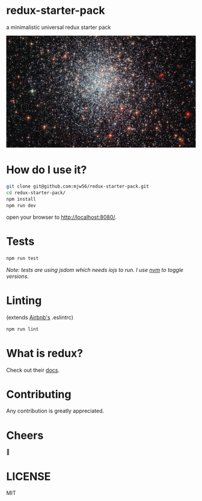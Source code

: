 # redux-starter-pack

a minimalistic universal redux starter pack

![universe](./content/image/universe.jpg-large)

# How do I use it?

```bash
git clone git@github.com:mjw56/redux-starter-pack.git
cd redux-starter-pack/
npm install
npm run dev
```

open your browser to [http://localhost:8080/](http://localhost:8080/).

# Tests

```bash
npm run test
```

*Note: tests are using jsdom which needs iojs to run. I use [nvm](https://github.com/creationix/nvm) to toggle versions.*

# Linting

(extends [Airbnb's](https://github.com/airbnb/javascript/tree/master/packages/eslint-config-airbnb) .eslintrc)

```bash
npm run lint
```

# What is redux?

Check out their [docs](http://rackt.github.io/redux/).

# Contributing

Any contribution is greatly appreciated.

# Cheers

:beers:

# LICENSE

MIT
